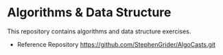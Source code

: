 # Algorithms & Data Structure

This repository contains algorithms and data structure exercises.

* Reference Repository https://github.com/StephenGrider/AlgoCasts.git